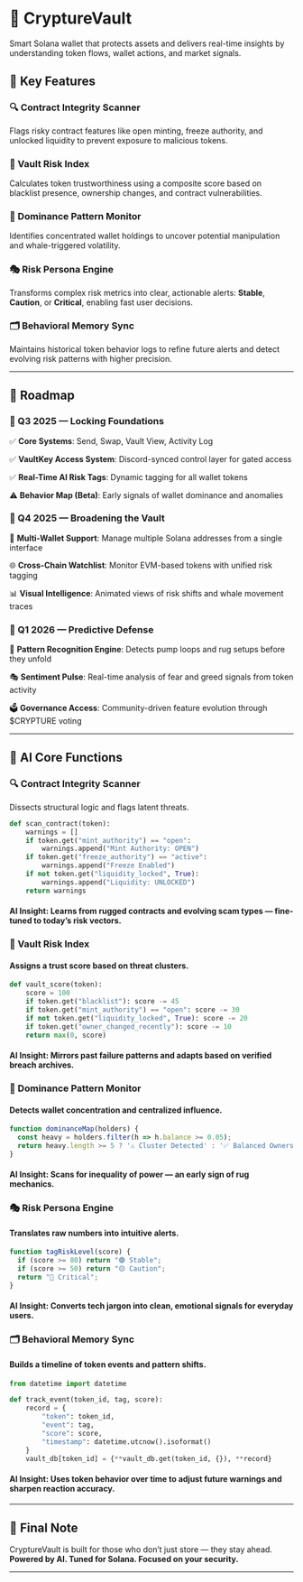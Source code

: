 # 🧠 CryptureVault

Smart Solana wallet that protects assets and delivers real-time insights by understanding token flows, wallet actions, and market signals.

## 🔑 Key Features

### 🔍 Contract Integrity Scanner
Flags risky contract features like open minting, freeze authority, and unlocked liquidity to prevent exposure to malicious tokens.

### 🧪 Vault Risk Index
Calculates token trustworthiness using a composite score based on blacklist presence, ownership changes, and contract vulnerabilities.

### 🐋 Dominance Pattern Monitor
Identifies concentrated wallet holdings to uncover potential manipulation and whale-triggered volatility.

### 🎭 Risk Persona Engine
Transforms complex risk metrics into clear, actionable alerts: **Stable**, **Caution**, or **Critical**, enabling fast user decisions.

### 🗂 Behavioral Memory Sync
Maintains historical token behavior logs to refine future alerts and detect evolving risk patterns with higher precision.

---
## 📅 Roadmap

### 🔹 Q3 2025 — Locking Foundations
✅ **Core Systems**: Send, Swap, Vault View, Activity Log

✅ **VaultKey Access System**: Discord-synced control layer for gated access

✅ **Real-Time AI Risk Tags**: Dynamic tagging for all wallet tokens

⚠️ **Behavior Map (Beta)**: Early signals of wallet dominance and anomalies

### 🔸 Q4 2025 — Broadening the Vault
🔗 **Multi-Wallet Support**: Manage multiple Solana addresses from a single interface

🌐 **Cross-Chain Watchlist**: Monitor EVM-based tokens with unified risk tagging

📊 **Visual Intelligence**: Animated views of risk shifts and whale movement traces

### 🔮 Q1 2026 — Predictive Defense
🧠 **Pattern Recognition Engine**: Detects pump loops and rug setups before they unfold

🎭 **Sentiment Pulse**: Real-time analysis of fear and greed signals from token activity

🗳 **Governance Access**: Community-driven feature evolution through $CRYPTURE voting

---
## 🧠 AI Core Functions

### 🔍 Contract Integrity Scanner
Dissects structural logic and flags latent threats.

```python
def scan_contract(token):
    warnings = []
    if token.get("mint_authority") == "open":
        warnings.append("Mint Authority: OPEN")
    if token.get("freeze_authority") == "active":
        warnings.append("Freeze Enabled")
    if not token.get("liquidity_locked", True):
        warnings.append("Liquidity: UNLOCKED")
    return warnings
```
#### AI Insight: Learns from rugged contracts and evolving scam types — fine-tuned to today’s risk vectors.

### 🧪 Vault Risk Index
#### Assigns a trust score based on threat clusters.

```python
def vault_score(token):
    score = 100
    if token.get("blacklist"): score -= 45
    if token.get("mint_authority") == "open": score -= 30
    if not token.get("liquidity_locked", True): score -= 20
    if token.get("owner_changed_recently"): score -= 10
    return max(0, score)
```
#### AI Insight: Mirrors past failure patterns and adapts based on verified breach archives.

### 🐋 Dominance Pattern Monitor
#### Detects wallet concentration and centralized influence.

```js
function dominanceMap(holders) {
  const heavy = holders.filter(h => h.balance >= 0.05);
  return heavy.length >= 5 ? '⚠️ Cluster Detected' : '✅ Balanced Ownership';
}
```
#### AI Insight: Scans for inequality of power — an early sign of rug mechanics.

### 🎭 Risk Persona Engine
#### Translates raw numbers into intuitive alerts.

```js
function tagRiskLevel(score) {
  if (score >= 80) return "🟢 Stable";
  if (score >= 50) return "🟡 Caution";
  return "🔴 Critical";
}
```
#### AI Insight: Converts tech jargon into clean, emotional signals for everyday users.

### 🗂 Behavioral Memory Sync
#### Builds a timeline of token events and pattern shifts.

```python
from datetime import datetime

def track_event(token_id, tag, score):
    record = {
        "token": token_id,
        "event": tag,
        "score": score,
        "timestamp": datetime.utcnow().isoformat()
    }
    vault_db[token_id] = {**vault_db.get(token_id, {}), **record}
```
#### AI Insight: Uses token behavior over time to adjust future warnings and sharpen reaction accuracy.

---

## 🧾 Final Note

CryptureVault is built for those who don’t just store — they stay ahead.  
**Powered by AI. Tuned for Solana. Focused on your security.**

---
